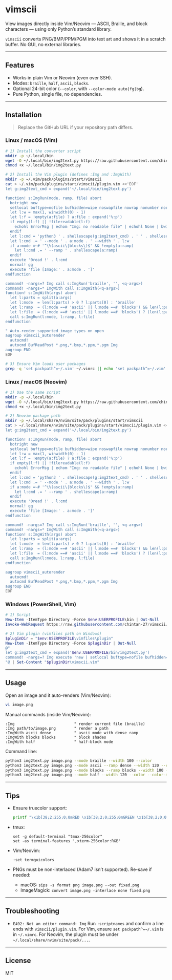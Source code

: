 # vimscii
View images directly inside Vim/Neovim — ASCII, Braille, and block characters — using only Python’s standard library.

`vimscii` converts PNG/BMP/PPM/PGM into text art and shows it in a scratch buffer. No GUI, no external libraries.

---

## Features
- Works in plain Vim or Neovim (even over SSH).
- Modes: `braille`, `half`, `ascii`, `blocks`.
- Optional 24-bit color (`--color`, with `--color-mode auto|fg|bg`).
- Pure Python, single file, no dependencies.

---

## Installation

> Replace the GitHub URL if your repository path differs.

### Linux / macOS (Vim)

```bash
# 1) Install the converter script
mkdir -p ~/.local/bin
wget -O ~/.local/bin/img2text.py https://raw.githubusercontent.com/chintan-27/vimscii/main/img2text.py
chmod +x ~/.local/bin/img2text.py

# 2) Install the Vim plugin (defines :Img and :ImgWith)
mkdir -p ~/.vim/pack/plugins/start/vimscii
cat > ~/.vim/pack/plugins/start/vimscii/plugin.vim <<'EOF'
let g:img2text_cmd = expand('~/.local/bin/img2text.py')

function! s:ImgRun(mode, ramp, file) abort
  botright new
  setlocal buftype=nofile bufhidden=wipe noswapfile nowrap nonumber norelativenumber
  let l:w = max(1, winwidth(0) - 1)
  let l:f = !empty(a:file) ? a:file : expand('%:p')
  if empty(l:f) || !filereadable(l:f)
    echohl ErrorMsg | echom "Img: no readable file" | echohl None | bwipeout! | return
  endif
  let l:cmd = 'python3 ' . shellescape(g:img2text_cmd) . ' ' . shellescape(l:f)
  let l:cmd .= ' --mode ' . a:mode . ' --width ' . l:w
  if a:mode =~# '^\%(ascii\|blocks\)$' && !empty(a:ramp)
    let l:cmd .= ' --ramp ' . shellescape(a:ramp)
  endif
  execute '0read !' . l:cmd
  normal! gg
  execute 'file [Image:' . a:mode . ']'
endfunction

command! -nargs=? Img call s:ImgRun('braille', '', <q-args>)
command! -nargs=* ImgWith call s:ImgWith(<q-args>)
function! s:ImgWith(args) abort
  let l:parts = split(a:args)
  let l:mode  = len(l:parts) > 0 ? l:parts[0] : 'braille'
  let l:ramp  = (l:mode ==# 'ascii' || l:mode ==# 'blocks') && len(l:parts) > 1 ? l:parts[1] : ''
  let l:file  = (l:mode ==# 'ascii' || l:mode ==# 'blocks') ? (len(l:parts) > 2 ? l:parts[2] : '') : (len(l:parts) > 1 ? l:parts[1] : '')
  call s:ImgRun(l:mode, l:ramp, l:file)
endfunction

" Auto-render supported image types on open
augroup vimscii_autorender
  autocmd!
  autocmd BufReadPost *.png,*.bmp,*.ppm,*.pgm Img
augroup END
EOF

# 3) Ensure Vim loads user packages
grep -q 'set packpath^=~/.vim' ~/.vimrc || echo 'set packpath^=~/.vim' >> ~/.vimrc
````

### Linux / macOS (Neovim)

```bash
# 1) Use the same script
mkdir -p ~/.local/bin
wget -O ~/.local/bin/img2text.py https://raw.githubusercontent.com/chintan-27/vimscii/main/img2text.py
chmod +x ~/.local/bin/img2text.py

# 2) Neovim package path
mkdir -p ~/.local/share/nvim/site/pack/plugins/start/vimscii
cat > ~/.local/share/nvim/site/pack/plugins/start/vimscii/plugin.vim <<'EOF'
let g:img2text_cmd = expand('~/.local/bin/img2text.py')

function! s:ImgRun(mode, ramp, file) abort
  botright new
  setlocal buftype=nofile bufhidden=wipe noswapfile nowrap nonumber norelativenumber
  let l:w = max(1, winwidth(0) - 1)
  let l:f = !empty(a:file) ? a:file : expand('%:p')
  if empty(l:f) || !filereadable(l:f)
    echohl ErrorMsg | echom "Img: no readable file" | echohl None | bwipeout! | return
  endif
  let l:cmd = 'python3 ' . shellescape(g:img2text_cmd) . ' ' . shellescape(l:f)
  let l:cmd .= ' --mode ' . a:mode . ' --width ' . l:w
  if a:mode =~# '^\%(ascii\|blocks\)$' && !empty(a:ramp)
    let l:cmd .= ' --ramp ' . shellescape(a:ramp)
  endif
  execute '0read !' . l:cmd
  normal! gg
  execute 'file [Image:' . a:mode . ']'
endfunction

command! -nargs=? Img call s:ImgRun('braille', '', <q-args>)
command! -nargs=* ImgWith call s:ImgWith(<q-args>)
function! s:ImgWith(args) abort
  let l:parts = split(a:args)
  let l:mode  = len(l:parts) > 0 ? l:parts[0] : 'braille'
  let l:ramp  = (l:mode ==# 'ascii' || l:mode ==# 'blocks') && len(l:parts) > 1 ? l:parts[1] : ''
  let l:file  = (l:mode ==# 'ascii' || l:mode ==# 'blocks') ? (len(l:parts) > 2 ? l:parts[2] : '') : (len(l:parts) > 1 ? l:parts[1] : '')
  call s:ImgRun(l:mode, l:ramp, l:file)
endfunction

augroup vimscii_autorender
  autocmd!
  autocmd BufReadPost *.png,*.bmp,*.ppm,*.pgm Img
augroup END
EOF
```

### Windows (PowerShell, Vim)

```powershell
# 1) Script
New-Item -ItemType Directory -Force $env:USERPROFILE\bin | Out-Null
Invoke-WebRequest https://raw.githubusercontent.com/chintan-27/vimscii/main/img2text.py -OutFile $env:USERPROFILE\bin\img2text.py

# 2) Vim plugin (vimfiles path on Windows)
$pluginDir = "$env:USERPROFILE\vimfiles\plugin"
New-Item -ItemType Directory -Force $pluginDir | Out-Null
@"
let g:img2text_cmd = expand('$env:USERPROFILE/bin/img2text.py')
command! -nargs=? Img execute 'new | setlocal buftype=nofile bufhidden=wipe noswapfile nowrap | 0read !python ' . shellescape(g:img2text_cmd) . ' ' . shellescape(expand("<args>"))
"@ | Set-Content "$pluginDir\vimscii.vim"
```

---

## Usage

Open an image and it auto-renders (Vim/Neovim):

```bash
vi image.png
```

Manual commands (inside Vim/Neovim):

```
:Img                          " render current file (braille)
:Img path/to/image.png        " render a path
:ImgWith ascii dense          " ascii mode with dense ramp
:ImgWith blocks blocks        " block shades
:ImgWith half                 " half-block mode
```

Command line:

```bash
python3 img2text.py image.png --mode braille --width 100 --color
python3 img2text.py image.png --mode ascii --ramp dense --width 120 --color
python3 img2text.py image.png --mode blocks --ramp blocks --width 100 --color --color-mode bg
python3 img2text.py image.png --mode half --width 120 --color --color-mode auto
```

---

## Tips

* Ensure truecolor support:

  ```bash
  printf "\x1b[38;2;255;0;0mRED \x1b[38;2;0;255;0mGREEN \x1b[38;2;0;0;255mBLUE\x1b[0m\n"
  ```
* tmux:

  ```
  set -g default-terminal "tmux-256color"
  set -as terminal-features ',xterm-256color:RGB'
  ```
* Vim/Neovim:

  ```
  :set termguicolors
  ```
* PNGs must be non-interlaced (Adam7 isn’t supported). Re-save if needed:

  * macOS: `sips -s format png image.png --out fixed.png`
  * ImageMagick: `convert image.png -interlace none fixed.png`

---

## Troubleshooting

* `E492: Not an editor command: Img`
  Run `:scriptnames` and confirm a line ends with `vimscii/plugin.vim`.
  For Vim, ensure `set packpath^=~/.vim` is in `~/.vimrc`.
  For Neovim, the plugin must be under `~/.local/share/nvim/site/pack/...`.

---

## License

MIT
